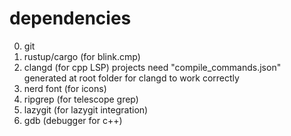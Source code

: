 # dependencies

0. git
1. rustup/cargo (for blink.cmp)
2. clangd (for cpp LSP)
    projects need "compile_commands.json" generated at root folder for clangd to work correctly
3. nerd font (for icons)
4. ripgrep (for telescope grep)
5. lazygit (for lazygit integration)
6. gdb (debugger for c++)
